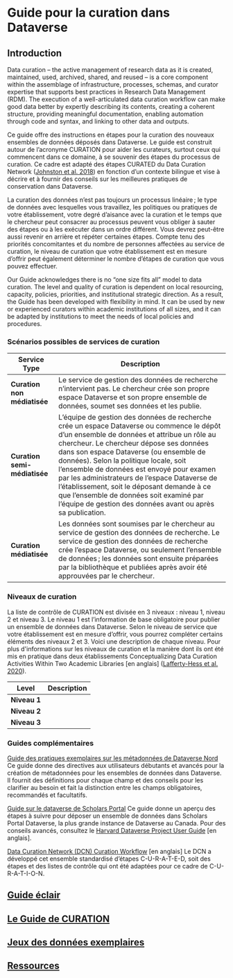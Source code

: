 <!--
Guide pour la curation dans Dataverse
author: Dataverse Curation Guide Working Group, Curation Expert Group, Portage Network
-->
# Guide pour la curation dans Dataverse

## Introduction

Data curation – the active management of research data as it is created, maintained, used, archived, shared, and reused – is a core component within the assemblage of infrastructure, processes, schemas, and curator expertise that supports best practices in Research Data Management (RDM). The execution of a well-articulated data curation workflow can make good data better by expertly describing its contents, creating a coherent structure, providing meaningful documentation, enabling automation through code and syntax, and linking to other data and outputs.

Ce guide offre des instructions en étapes pour la curation des nouveaux ensembles de données déposés dans Dataverse. Le guide est construit autour de l’acronyme CURATION pour aider les curateurs, surtout ceux qui commencent dans ce domaine, à se souvenir des étapes du processus de curation. Ce cadre est adapté des étapes CURATED du Data Curation Network ([Johnston et al. 2018](https://doi.org/10.2218/ijdc.v13i1.616)) en fonction d’un contexte bilingue et vise à décrire et à fournir des conseils sur les meilleures pratiques de conservation dans Dataverse. 

La curation des données n’est pas toujours un processus linéaire ; le type de données avec lesquelles vous travaillez, les politiques ou pratiques de votre établissement, votre degré d’aisance avec la curation et le temps que le chercheur peut consacrer au processus peuvent vous obliger à sauter des étapes ou à les exécuter dans un ordre différent. Vous devrez peut-être aussi revenir en arrière et répéter certaines étapes. Compte tenu des priorités concomitantes et du nombre de personnes affectées au service de curation, le niveau de curation que votre établissement est en mesure d’offrir peut également déterminer le nombre d’étapes de curation que vous pouvez effectuer.

Our Guide acknowledges there is no “one size fits all” model to data curation. The level and quality of curation is dependent on local resourcing, capacity, policies, priorities, and institutional strategic direction. As a result, the Guide has been developed with flexibility in mind. It can be used by new or experienced curators within academic institutions of all sizes, and it can be adapted by institutions to meet the needs of local policies and procedures.

### Scénarios possibles de services de curation

Service Type                | Description
--------------------------- | -------------
**Curation non médiatisée** | Le service de gestion des données de recherche n’intervient pas. Le chercheur crée son propre espace Dataverse et son propre ensemble de données, soumet ses données et les publie.
**Curation semi-médiatisée**| L’équipe de gestion des données de recherche crée un espace Dataverse ou commence le dépôt d’un ensemble de données et attribue un rôle au chercheur. Le chercheur dépose ses données dans son espace Dataverse (ou ensemble de données). Selon la politique locale, soit l’ensemble de données est envoyé pour examen par les administrateurs de l’espace Dataverse de l’établissement, soit le déposant demande à ce que l’ensemble de données soit examiné par l’équipe de gestion des données avant ou après sa publication.
**Curation médiatisée**     | Les données sont soumises par le chercheur au service de gestion des données de recherche. Le service de gestion des données de recherche crée l’espace Dataverse, ou seulement l’ensemble de données ; les données sont ensuite préparées par la bibliothèque et publiées après avoir été approuvées par le chercheur.

### Niveaux de curation

La liste de contrôle de CURATION est divisée en 3 niveaux : niveau 1, niveau 2 et niveau 3. Le niveau 1 est l’information de base obligatoire pour publier un ensemble de données dans Dataverse. Selon le niveau de service que votre établissement est en mesure d’offrir, vous pourrez compléter certains éléments des niveaux 2 et 3. Voici une description de chaque niveau. Pour plus d'informations sur les niveaux de curation et la manière dont ils ont été mis en pratique dans deux établissements Conceptualizing Data Curation Activities Within Two Academic Libraries [en anglais] ([Lafferty-Hess et al. 2020](https://doi.org/10.7710/2162-3309.2347)).


Level           | Description
--------------- | -------------
**Niveau 1**    | 
**Niveau 2**    | 
**Niveau 3**    | 

### Guides complémentaires

[Guide des pratiques exemplaires sur les métadonnées de Dataverse Nord](http://hdl.handle.net/2429/73610)
Ce guide donne des directives aux utilisateurs débutants et avancés pour la création de métadonnées pour les ensembles de données dans Dataverse. Il fournit des définitions pour chaque champ et des conseils pour les clarifier au besoin et fait la distinction entre les champs obligatoires, recommandés et facultatifs.
 
[Guide sur le dataverse de Scholars Portal](https://learn.scholarsportal.info/fr/guides/dataverse/)
Ce guide donne un aperçu des étapes à suivre pour déposer un ensemble de données dans Scholars Portal Dataverse, la plus grande instance de Dataverse au Canada. Pour des conseils avancés, consultez le [Harvard Dataverse Project User Guide](https://dataverse.scholarsportal.info/guides/en/latest/user/) [en anglais].

[Data Curation Network (DCN) Curation Workflow](https://datacurationnetwork.org/outputs/workflows/) [en anglais]
Le DCN a développé cet ensemble standardisé d’étapes C-U-R-A-T-E-D, soit des étapes et des listes de contrôle qui ont été adaptées pour ce cadre de C-U-R-A-T-I-O-N.


## [Guide éclair](quick.fr.md)

## [Le Guide de CURATION](curation.fr.md)

## [Jeux des données exemplaires](datasets.fr.md)

## [Ressources](resources.fr.md)


